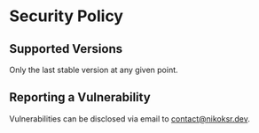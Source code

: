 # Security Policy

## Supported Versions

Only the last stable version at any given point.

## Reporting a Vulnerability

Vulnerabilities can be disclosed via email to contact@nikoksr.dev.
